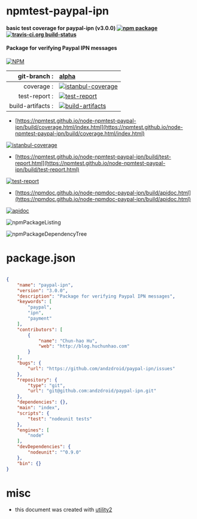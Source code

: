 # npmtest-paypal-ipn

#### basic test coverage for  paypal-ipn (v3.0.0)  [![npm package](https://img.shields.io/npm/v/npmtest-paypal-ipn.svg?style=flat-square)](https://www.npmjs.org/package/npmtest-paypal-ipn) [![travis-ci.org build-status](https://api.travis-ci.org/npmtest/node-npmtest-paypal-ipn.svg)](https://travis-ci.org/npmtest/node-npmtest-paypal-ipn)

#### Package for verifying Paypal IPN messages

[![NPM](https://nodei.co/npm/paypal-ipn.png?downloads=true&downloadRank=true&stars=true)](https://www.npmjs.com/package/paypal-ipn)

| git-branch : | [alpha](https://github.com/npmtest/node-npmtest-paypal-ipn/tree/alpha)|
|--:|:--|
| coverage : | [![istanbul-coverage](https://npmtest.github.io/node-npmtest-paypal-ipn/build/coverage.badge.svg)](https://npmtest.github.io/node-npmtest-paypal-ipn/build/coverage.html/index.html)|
| test-report : | [![test-report](https://npmtest.github.io/node-npmtest-paypal-ipn/build/test-report.badge.svg)](https://npmtest.github.io/node-npmtest-paypal-ipn/build/test-report.html)|
| build-artifacts : | [![build-artifacts](https://npmtest.github.io/node-npmtest-paypal-ipn/glyphicons_144_folder_open.png)](https://github.com/npmtest/node-npmtest-paypal-ipn/tree/gh-pages/build)|

- [https://npmtest.github.io/node-npmtest-paypal-ipn/build/coverage.html/index.html](https://npmtest.github.io/node-npmtest-paypal-ipn/build/coverage.html/index.html)

[![istanbul-coverage](https://npmtest.github.io/node-npmtest-paypal-ipn/build/screenCapture.buildCi.browser.%252Ftmp%252Fbuild%252Fcoverage.lib.html.png)](https://npmtest.github.io/node-npmtest-paypal-ipn/build/coverage.html/index.html)

- [https://npmtest.github.io/node-npmtest-paypal-ipn/build/test-report.html](https://npmtest.github.io/node-npmtest-paypal-ipn/build/test-report.html)

[![test-report](https://npmtest.github.io/node-npmtest-paypal-ipn/build/screenCapture.buildCi.browser.%252Ftmp%252Fbuild%252Ftest-report.html.png)](https://npmtest.github.io/node-npmtest-paypal-ipn/build/test-report.html)

- [https://npmdoc.github.io/node-npmdoc-paypal-ipn/build/apidoc.html](https://npmdoc.github.io/node-npmdoc-paypal-ipn/build/apidoc.html)

[![apidoc](https://npmdoc.github.io/node-npmdoc-paypal-ipn/build/screenCapture.buildCi.browser.%252Ftmp%252Fbuild%252Fapidoc.html.png)](https://npmdoc.github.io/node-npmdoc-paypal-ipn/build/apidoc.html)

![npmPackageListing](https://npmtest.github.io/node-npmtest-paypal-ipn/build/screenCapture.npmPackageListing.svg)

![npmPackageDependencyTree](https://npmtest.github.io/node-npmtest-paypal-ipn/build/screenCapture.npmPackageDependencyTree.svg)



# package.json

```json

{
    "name": "paypal-ipn",
    "version": "3.0.0",
    "description": "Package for verifying Paypal IPN messages",
    "keywords": [
        "paypal",
        "ipn",
        "payment"
    ],
    "contributors": [
        {
            "name": "Chun-hao Hu",
            "web": "http://blog.huchunhao.com"
        }
    ],
    "bugs": {
        "url": "https://github.com/andzdroid/paypal-ipn/issues"
    },
    "repository": {
        "type": "git",
        "url": "git@github.com:andzdroid/paypal-ipn.git"
    },
    "dependencies": {},
    "main": "index",
    "scripts": {
        "test": "nodeunit tests"
    },
    "engines": [
        "node"
    ],
    "devDependencies": {
        "nodeunit": "^0.9.0"
    },
    "bin": {}
}
```



# misc
- this document was created with [utility2](https://github.com/kaizhu256/node-utility2)
